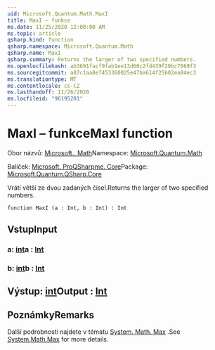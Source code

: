 ```yaml
---
uid: Microsoft.Quantum.Math.MaxI
title: MaxI – funkce
ms.date: 11/25/2020 12:00:00 AM
ms.topic: article
qsharp.kind: function
qsharp.namespace: Microsoft.Quantum.Math
qsharp.name: MaxI
qsharp.summary: Returns the larger of two specified numbers.
ms.openlocfilehash: ab3691facf9fab1ee13d60c2fd439f29bc7069f3
ms.sourcegitcommit: a87c1aa8e7453360025e47ba614f25b02ea84ec3
ms.translationtype: MT
ms.contentlocale: cs-CZ
ms.lasthandoff: 11/26/2020
ms.locfileid: "96195201"
---
```

# <a name="maxi-function"></a><span data-ttu-id="73b57-102">MaxI – funkce</span><span class="sxs-lookup"><span data-stu-id="73b57-102">MaxI function</span></span>

<span data-ttu-id="73b57-103">Obor názvů: [Microsoft.. Math](xref:Microsoft.Quantum.Math)</span><span class="sxs-lookup"><span data-stu-id="73b57-103">Namespace: [Microsoft.Quantum.Math](xref:Microsoft.Quantum.Math)</span></span>

<span data-ttu-id="73b57-104">Balíček: [Microsoft. ProQSharpme. Core](https://nuget.org/packages/Microsoft.Quantum.QSharp.Core)</span><span class="sxs-lookup"><span data-stu-id="73b57-104">Package: [Microsoft.Quantum.QSharp.Core](https://nuget.org/packages/Microsoft.Quantum.QSharp.Core)</span></span>


<span data-ttu-id="73b57-105">Vrátí větší ze dvou zadaných čísel.</span><span class="sxs-lookup"><span data-stu-id="73b57-105">Returns the larger of two specified numbers.</span></span>

```qsharp
function MaxI (a : Int, b : Int) : Int
```


## <a name="input"></a><span data-ttu-id="73b57-106">Vstup</span><span class="sxs-lookup"><span data-stu-id="73b57-106">Input</span></span>

### <a name="a--int"></a><span data-ttu-id="73b57-107">a: [int](xref:microsoft.quantum.lang-ref.int)</span><span class="sxs-lookup"><span data-stu-id="73b57-107">a : [Int](xref:microsoft.quantum.lang-ref.int)</span></span>




### <a name="b--int"></a><span data-ttu-id="73b57-108">b: [int](xref:microsoft.quantum.lang-ref.int)</span><span class="sxs-lookup"><span data-stu-id="73b57-108">b : [Int](xref:microsoft.quantum.lang-ref.int)</span></span>





## <a name="output--int"></a><span data-ttu-id="73b57-109">Výstup: [int](xref:microsoft.quantum.lang-ref.int)</span><span class="sxs-lookup"><span data-stu-id="73b57-109">Output : [Int](xref:microsoft.quantum.lang-ref.int)</span></span>



## <a name="remarks"></a><span data-ttu-id="73b57-110">Poznámky</span><span class="sxs-lookup"><span data-stu-id="73b57-110">Remarks</span></span>

<span data-ttu-id="73b57-111">Další podrobnosti najdete v tématu [System. Math. Max](https://docs.microsoft.com/dotnet/api/system.math.max) .</span><span class="sxs-lookup"><span data-stu-id="73b57-111">See [System.Math.Max](https://docs.microsoft.com/dotnet/api/system.math.max) for more details.</span></span>
